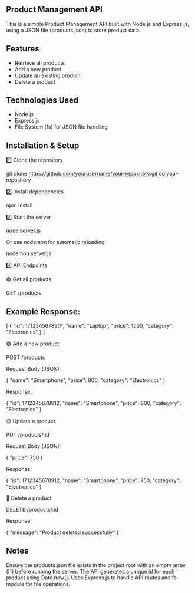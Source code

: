 ## Product Management API
This is a simple Product Management API built with Node.js and Express.js, using a JSON file (products.json) to store product data.

## Features
- Retrieve all products
- Add a new product
- Update an existing product
- Delete a product

## Technologies Used

- Node.js
- Express.js
- File System (fs) for JSON file handling

## Installation & Setup

1️⃣ Clone the repository

git clone https://github.com/yourusername/your-repository.git
cd your-repository

2️⃣ Install dependencies

npm install

3️⃣ Start the server

node server.js

Or use nodemon for automatic reloading:

nodemon server.js

4️⃣ API Endpoints

🟢 Get all products

GET /products

## Example Response:

[
  {
    "id": 1712345678901,
    "name": "Laptop",
    "price": 1200,
    "category": "Electronics"
  }
]

🟢 Add a new product

POST /products

Request Body (JSON):

{
  "name": "Smartphone",
  "price": 800,
  "category": "Electronics"
}

Response:

{
  "id": 1712345678912,
  "name": "Smartphone",
  "price": 800,
  "category": "Electronics"
}

🟡 Update a product

PUT /products/:id

Request Body (JSON):

{
  "price": 750
}

Response:

{
  "id": 1712345678912,
  "name": "Smartphone",
  "price": 750,
  "category": "Electronics"
}

🔴 Delete a product

DELETE /products/:id

Response:

{
  "message": "Product deleted successfully"
}

## Notes
Ensure the products.json file exists in the project root with an empty array ([]) before running the server.
The API generates a unique id for each product using Date.now().
Uses Express.js to handle API routes and fs module for file operations.

